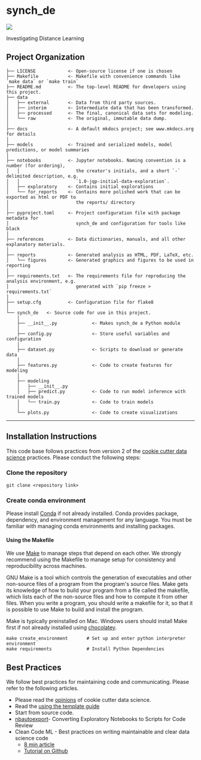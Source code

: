 # synch_de

<a target="_blank" href="https://cookiecutter-data-science.drivendata.org/">
    <img src="https://img.shields.io/badge/CCDS-Project%20template-328F97?logo=cookiecutter" />
</a>

Investigating Distance Learning

## Project Organization

```
├── LICENSE            <- Open-source license if one is chosen
├── Makefile           <- Makefile with convenience commands like `make data` or `make train`
├── README.md          <- The top-level README for developers using this project.
├── data
│   ├── external       <- Data from third party sources.
│   ├── interim        <- Intermediate data that has been transformed.
│   ├── processed      <- The final, canonical data sets for modeling.
│   └── raw            <- The original, immutable data dump.
│
├── docs               <- A default mkdocs project; see www.mkdocs.org for details
│
├── models             <- Trained and serialized models, model predictions, or model summaries
│
├── notebooks          <- Jupyter notebooks. Naming convention is a number (for ordering),
│   │                     the creator's initials, and a short `-` delimited description, e.g.
│   │                     `1.0-jqp-initial-data-exploration`.
│   ├── exploratory    <- Contains initial explorations
│   └── for_reports    <- Contains more polished work that can be exported as html or PDF to  
│                         the reports/ directory
│
├── pyproject.toml     <- Project configuration file with package metadata for 
│                         synch_de and configuration for tools like black
│
├── references         <- Data dictionaries, manuals, and all other explanatory materials.
│
├── reports            <- Generated analysis as HTML, PDF, LaTeX, etc.
│   └── figures        <- Generated graphics and figures to be used in reporting
│
├── requirements.txt   <- The requirements file for reproducing the analysis environment, e.g.
│                         generated with `pip freeze > requirements.txt`
│
├── setup.cfg          <- Configuration file for flake8
│
└── synch_de   <- Source code for use in this project.
    │
    ├── __init__.py             <- Makes synch_de a Python module
    │
    ├── config.py               <- Store useful variables and configuration
    │
    ├── dataset.py              <- Scripts to download or generate data
    │
    ├── features.py             <- Code to create features for modeling
    │
    ├── modeling                
    │   ├── __init__.py 
    │   ├── predict.py          <- Code to run model inference with trained models          
    │   └── train.py            <- Code to train models
    │
    └── plots.py                <- Code to create visualizations
```

--------

## Installation Instructions

This code base follows practices from version 2 of the [cookie cutter data science](https://cookiecutter-data-science.drivendata.org/) practices. Please conduct the following steps:

### Clone the repository

```{sh}
git clone <repository link>
```

### Create conda environment

Please install [Conda](https://docs.conda.io/projects/conda/en/stable/index.html) if not already installed.
Conda provides package, dependency, and environment management for any language. You must be familiar with managing conda environments and installing packages.

#### Using the Makefile

We use [Make](https://www.gnu.org/software/make/) to manage steps that depend on each other. We strongly recommend using the Makefile to manage setup for consistency and reproducibility across machines.

GNU Make is a tool which controls the generation of executables and other non-source files of a program from the program's source files. Make gets its knowledge of how to build your program from a file called the makefile, which lists each of the non-source files and how to compute it from other files. When you write a program, you should write a makefile for it, so that it is possible to use Make to build and install the program.

Make is typically preinstalled on Mac. Windows users should install Make first if not already installed using [chocolatey](https://community.chocolatey.org/packages/make).

```{sh}
make create_environment       # Set up and enter python interpreter environment
make requirements             # Install Python Dependencies
```

## Best Practices

We follow best practices for maintaining code and communicating. Please refer to the following articles.

- Please read the [opinions](https://cookiecutter-data-science.drivendata.org/opinions/) of cookie cutter data science.
- Read the [using the template guide](https://cookiecutter-data-science.drivendata.org/using-the-template/)
- Start from source code.
- [nbautoexport](https://github.com/drivendataorg/nbautoexport)- Converting Exploratory Notebooks to Scripts for Code Review
- Clean Code ML - Best practices on writing maintainable and clear data science code
  - [8 min article](https://www.thoughtworks.com/insights/blog/coding-habits-data-scientists)
  - [Tutorial on Github](https://github.com/davified/clean-code-ml?tab=readme-ov-file)
